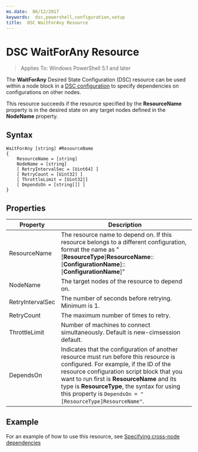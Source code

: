 ```yaml
---
ms.date:  06/12/2017
keywords:  dsc,powershell,configuration,setup
title:  DSC WaitForAny Resource
---
```


# DSC WaitForAny Resource

> Applies To: Windows PowerShell 5.1 and later

The **WaitForAny** Desired State Configuration (DSC) resource can be used within a node block in a [DSC configuration](../../../configurations/configurations.md)
to specify dependencies on configurations on other nodes.

This resource succeeds if the resource specified by the **ResourceName** property is in the desired state on any target nodes defined in the **NodeName** property.


## Syntax

```
WaitForAny [string] #ResourceName
{
    ResourceName = [string]
    NodeName = [string]
    [ RetryIntervalSec = [Uint64] ]
    [ RetryCount = [Uint32] ]
    [ ThrottleLimit = [Uint32]]
    [ DependsOn = [string[]] ]
}
```

## Properties

|  Property  |  Description   |
|---|---|
| ResourceName| The resource name to depend on. If this resource belongs to a different configuration, format the name as "[__ResourceType__]__ResourceName__::[__ConfigurationName__]::[__ConfigurationName__]"|
| NodeName| The target nodes of the resource to depend on.|
| RetryIntervalSec| The number of seconds before retrying. Minimum is 1.|
| RetryCount| The maximum number of times to retry.|
| ThrottleLimit| Number of machines to connect simultaneously. Default is new-cimsession default.|
| DependsOn | Indicates that the configuration of another resource must run before this resource is configured. For example, if the ID of the resource configuration script block that you want to run first is __ResourceName__ and its type is __ResourceType__, the syntax for using this property is `DependsOn = "[ResourceType]ResourceName"`.|

## Example

For an example of how to use this resource, see [Specifying cross-node dependencies](../../../configurations/crossNodeDependencies.md)

